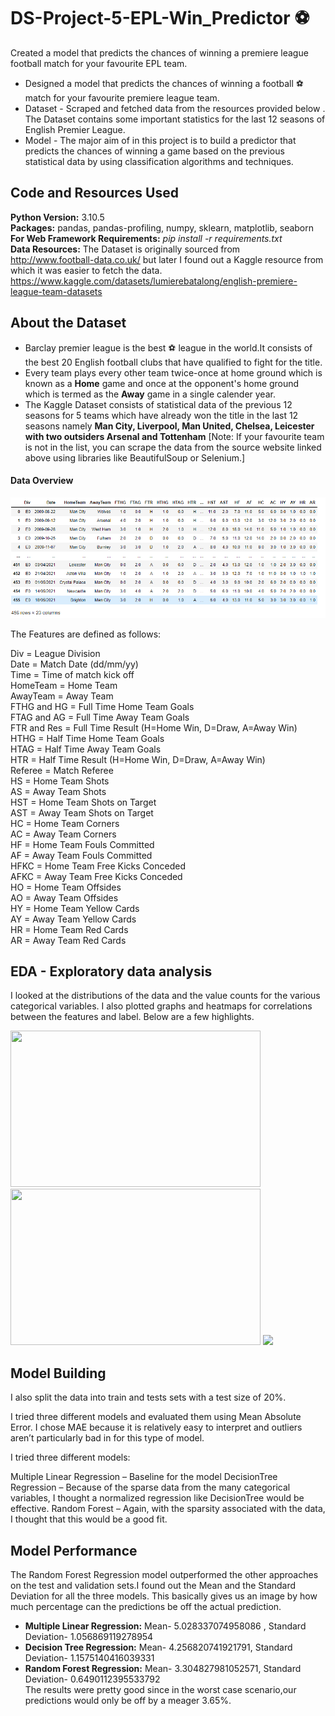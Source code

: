 # DS-Project-5-EPL-Win_Predictor :soccer:
Created a model that predicts the chances of winning a premiere league football match for your favourite EPL team. 

* Designed a model that predicts the chances of winning a football :soccer: match for your favourite premiere league team.  
* Dataset - Scraped and fetched data from the resources provided below . The Dataset contains some important statistics for the last 12 seasons of English Premier League.
* Model - The major aim of in this project is to build a predictor that predicts the chances of winning a game based on the previous statistical data by using classification algorithms and techniques.

## Code and Resources Used ##
**Python Version:** 3.10.5 <br />
**Packages:** pandas, pandas-profiling, numpy, sklearn, matplotlib, seaborn <br />
**For Web Framework Requirements:** _pip install -r requirements.txt_ <br />
**Data Resources:** The Dataset is originally sourced from <http://www.football-data.co.uk/> but later I found out a Kaggle resource from which it was easier to fetch the data. <https://www.kaggle.com/datasets/lumierebatalong/english-premiere-league-team-datasets>

## About the Dataset ##
* Barclay premier league is the best :soccer: league in the world.It consists of the best 20 English football clubs that have qualified to fight for the title. 
* Every team plays every other team twice-once at home ground which is known as a **Home** game and once at the opponent's home ground which is termed as the **Away** game in a single calender year.
* The Kaggle Dataset consists of statistical data of the previous 12 seasons for 5 teams which have already won the title in the last 12 seasons namely **Man City, Liverpool, Man United, Chelsea, Leicester with two outsiders Arsenal and Tottenham**
 [Note: If your favourite team is not in the list, you can scrape the data from the source website linked above using libraries like BeautifulSoup or Selenium.]
 
#### Data Overview ####
![](Data_Overview.PNG "Data Overview")

The Features are defined as follows:

Div = League Division <br />
Date = Match Date (dd/mm/yy) <br />
Time = Time of match kick off <br />
HomeTeam = Home Team <br />
AwayTeam = Away Team <br />
FTHG and HG = Full Time Home Team Goals <br />
FTAG and AG = Full Time Away Team Goals <br />
FTR and Res = Full Time Result (H=Home Win, D=Draw, A=Away Win) <br />
HTHG = Half Time Home Team Goals <br />
HTAG = Half Time Away Team Goals <br />
HTR = Half Time Result (H=Home Win, D=Draw, A=Away Win) <br />
Referee = Match Referee <br />
HS = Home Team Shots <br />
AS = Away Team Shots <br />
HST = Home Team Shots on Target <br />
AST = Away Team Shots on Target <br />
HC = Home Team Corners <br />
AC = Away Team Corners <br />
HF = Home Team Fouls Committed <br />
AF = Away Team Fouls Committed <br />
HFKC = Home Team Free Kicks Conceded <br />
AFKC = Away Team Free Kicks Conceded <br />
HO = Home Team Offsides <br />
AO = Away Team Offsides <br />
HY = Home Team Yellow Cards <br />
AY = Away Team Yellow Cards <br />
HR = Home Team Red Cards <br />
AR = Away Team Red Cards <br />

## EDA - Exploratory data analysis ## 
I looked at the distributions of the data and the value counts for the various categorical variables. I also plotted graphs and heatmaps for correlations between the features and label. Below are a few highlights.

<img src="attribute_scattermatrix.png" width="400" height="250">
<img src="correlation_heatmap.png" width="400" height="250">
<img src="actualvspredicted.png" >

## Model Building ##
I also split the data into train and tests sets with a test size of 20%.

I tried three different models and evaluated them using Mean Absolute Error. I chose MAE because it is relatively easy to interpret and outliers aren’t particularly bad in for this type of model.

I tried three different models:

Multiple Linear Regression – Baseline for the model
DecisionTree Regression – Because of the sparse data from the many categorical variables, I thought a normalized regression like DecisionTree would be effective.
Random Forest – Again, with the sparsity associated with the data, I thought that this would be a good fit.

## Model Performance ##
The Random Forest Regression model outperformed the other approaches on the test and validation sets.I found out the Mean and the Standard Deviation for all the three models. This basically gives us an image by how much percentage can the predictions be off the actual prediction.
* **Multiple Linear Regression:**   Mean- 5.028337074958086 , Standard Deviation- 1.056869119278954
* **Decision Tree Regression:** Mean- 4.256820741921791,
   Standard Deviation- 1.1575140416039331
* **Random Forest Regression:** Mean- 3.304827981052571, 
   Standard Deviation- 0.6490112395533792 <br />
The results were pretty good since in the worst case scenario,our predictions would only be off by a meager 3.65%.
